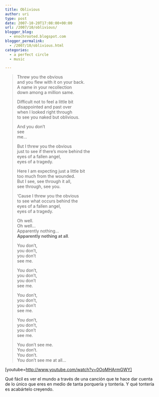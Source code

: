 ```yaml
---
title: Oblivious
author: uri
type: post
date: 2007-10-20T17:08:00+00:00
url: /2007/10/oblivious/
blogger_blog:
  - enochrooted.blogspot.com
blogger_permalink:
  - /2007/10/oblivious.html
categories:
  - a perfect circle
  - music

---
```

> Threw you the obvious  
> and you flew with it on your back.  
> A name in your recollection  
> down among a million same.
> 
> Difficult not to feel a little bit  
> disappointed and past over  
> when I looked right through  
> to see you naked but oblivious.
> 
> And you don&#8217;t  
> see  
> me&#8230;
> 
> But I threw you the obvious  
> just to see if there&#8217;s more behind the  
> eyes of a fallen angel,  
> eyes of a tragedy.
> 
> Here I am expecting just a little bit  
> too much from the wounded.  
> But I see, see through it all,  
> see through, see you.
> 
> &#8216;Cause I threw you the obvious  
> to see what occurs behind the  
> eyes of a fallen angel,  
> eyes of a tragedy.
> 
> Oh well.  
> Oh well&#8230;  
> Apparently nothing&#8230;  
> <span style="font-weight:bold;">Apparently nothing at all</span>.
> 
> You don&#8217;t,  
> you don&#8217;t,  
> you don&#8217;t  
> see me.
> 
> You don&#8217;t,  
> you don&#8217;t,  
> you don&#8217;t  
> see me.
> 
> You don&#8217;t,  
> you don&#8217;t,  
> you don&#8217;t  
> see me.
> 
> You don&#8217;t,  
> you don&#8217;t,  
> you don&#8217;t  
> see me.
> 
> You don&#8217;t see me.  
> You don&#8217;t.  
> You don&#8217;t.  
> You don&#8217;t see me at all&#8230;

[youtube=http://www.youtube.com/watch?v=0OoMHArmGWY]

Qué fácil es ver el mundo a través de una canción que te hace dar cuenta de lo único que eres en medio de tanta porquería y tontería. Y qué tontería es acabártelo creyendo.